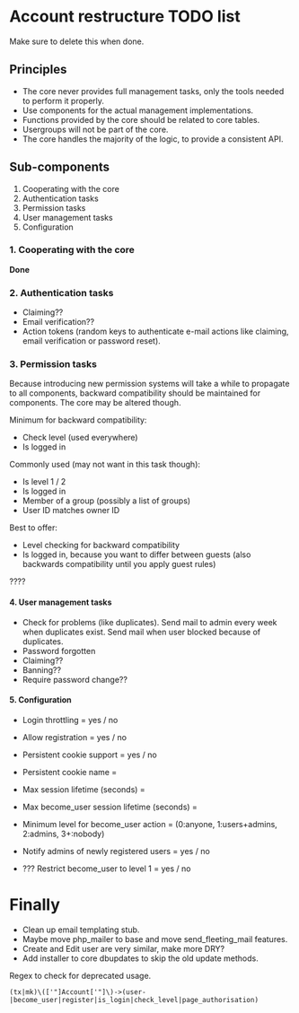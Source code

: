 # Account restructure TODO list

Make sure to delete this when done.

## Principles

- The core never provides full management tasks, only the tools needed to perform it properly.
- Use components for the actual management implementations.
- Functions provided by the core should be related to core tables.
- Usergroups will not be part of the core.
- The core handles the majority of the logic, to provide a consistent API.

## Sub-components

1. Cooperating with the core
2. Authentication tasks
3. Permission tasks
4. User management tasks
5. Configuration

### 1. Cooperating with the core

**Done**

### 2. Authentication tasks

* Claiming??
* Email verification??
* Action tokens (random keys to authenticate e-mail actions like claiming, email verification or password reset).

### 3. Permission tasks

Because introducing new permission systems will take a while to propagate to all components,
backward compatibility should be maintained for components. The core may be altered though.

Minimum for backward compatibility:

* Check level (used everywhere)
* Is logged in

Commonly used (may not want in this task though):

* Is level 1 / 2
* Is logged in
* Member of a group (possibly a list of groups)
* User ID matches owner ID

Best to offer:

* Level checking for backward compatibility
* Is logged in, because you want to differ between guests (also backwards compatibility until you apply guest rules)

????

#### 4. User management tasks

* Check for problems (like duplicates).
  Send mail to admin every week when duplicates exist.
  Send mail when user blocked because of duplicates.
* Password forgotten
* Claiming??
* Banning??
* Require password change??

#### 5. Configuration

* Login throttling = yes / no
* Allow registration = yes / no
* Persistent cookie support = yes / no
* Persistent cookie name = <string>
* Max session lifetime (seconds) = <int>
* Max become_user session lifetime (seconds) = <int>
* Minimum level for become_user action = <int> (0:anyone, 1:users+admins, 2:admins, 3+:nobody)

* Notify admins of newly registered users = yes / no

* ??? Restrict become_user to level 1 = yes / no

# Finally

* Clean up email templating stub.
* Maybe move php_mailer to base and move send_fleeting_mail features.
* Create and Edit user are very similar, make more DRY?
* Add installer to core dbupdates to skip the old update methods.

Regex to check for deprecated usage.

`(tx|mk)\(['"]Account['"]\)->(user-|become_user|register|is_login|check_level|page_authorisation)`